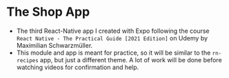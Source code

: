 ﻿# The Shop App
  - The third React-Native app I created with Expo following the course `React Native - The Practical Guide [2021 Edition]` on Udemy by Maximilian Schwarzmüller.
  - This module and app is meant for practice, so it will be similar to the `rn-recipes` app, but just a different theme. A lot of work will be done before watching videos for confirmation and help.
